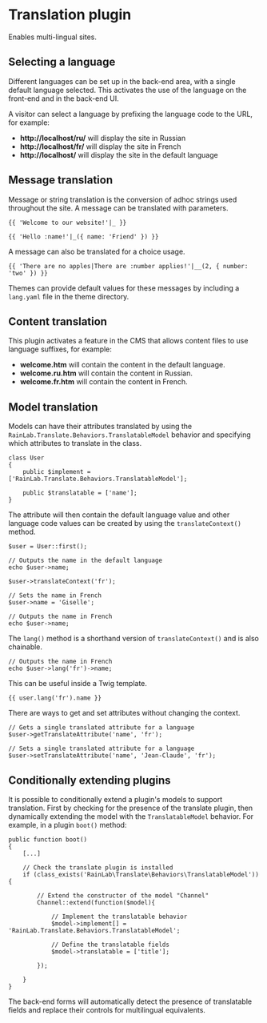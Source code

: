 # Translation plugin

Enables multi-lingual sites.

## Selecting a language

Different languages can be set up in the back-end area, with a single default language selected. This activates the use of the language on the front-end and in the back-end UI.

A visitor can select a language by prefixing the language code to the URL, for example:

* **http://localhost/ru/** will display the site in Russian
* **http://localhost/fr/** will display the site in French
* **http://localhost/** will display the site in the default language

## Message translation

Message or string translation is the conversion of adhoc strings used throughout the site. A message can be translated with parameters.

    {{ 'Welcome to our website!'|_ }}

    {{ 'Hello :name!'|_({ name: 'Friend' }) }}

A message can also be translated for a choice usage.

    {{ 'There are no apples|There are :number applies!'|__(2, { number: 'two' }) }}

Themes can provide default values for these messages by including a `lang.yaml` file in the theme directory.

## Content translation

This plugin activates a feature in the CMS that allows content files to use language suffixes, for example:

* **welcome.htm** will contain the content in the default language.
* **welcome.ru.htm** will contain the content in Russian.
* **welcome.fr.htm** will contain the content in French.

## Model translation

Models can have their attributes translated by using the `RainLab.Translate.Behaviors.TranslatableModel` behavior and specifying which attributes to translate in the class.

    class User
    {
        public $implement = ['RainLab.Translate.Behaviors.TranslatableModel'];

        public $translatable = ['name'];
    }

The attribute will then contain the default language value and other language code values can be created by using the `translateContext()` method.

    $user = User::first();

    // Outputs the name in the default language
    echo $user->name;

    $user->translateContext('fr');

    // Sets the name in French
    $user->name = 'Giselle';

    // Outputs the name in French
    echo $user->name;

The `lang()` method is a shorthand version of `translateContext()` and is also chainable.

    // Outputs the name in French
    echo $user->lang('fr')->name;

This can be useful inside a Twig template.

    {{ user.lang('fr').name }}

There are ways to get and set attributes without changing the context.

    // Gets a single translated attribute for a language
    $user->getTranslateAttribute('name', 'fr');

    // Sets a single translated attribute for a language
    $user->setTranslateAttribute('name', 'Jean-Claude', 'fr');

## Conditionally extending plugins

It is possible to conditionally extend a plugin's models to support translation. First by checking for the presence of the translate plugin, then dynamically extending the model with the `TranslatableModel` behavior. For example, in a plugin `boot()` method:

    public function boot()
    {
        [...]

        // Check the translate plugin is installed
        if (class_exists('RainLab\Translate\Behaviors\TranslatableModel')) {

            // Extend the constructor of the model "Channel"
            Channel::extend(function($model){

                // Implement the translatable behavior
                $model->implement[] = 'RainLab.Translate.Behaviors.TranslatableModel';

                // Define the translatable fields
                $model->translatable = ['title'];

            });

        }
    }

The back-end forms will automatically detect the presence of translatable fields and replace their controls for multilingual equivalents.